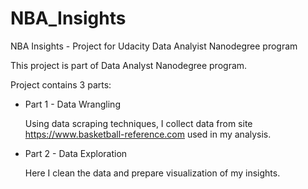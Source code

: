 # NBA_Insights
NBA Insights - Project for Udacity Data Analyist Nanodegree program

This project is part of Data Analyst Nanodegree program.

Project contains 3 parts:

* Part 1 - Data Wrangling

  Using data scraping techniques, I collect data from site https://www.basketball-reference.com used in my analysis.

* Part 2 - Data Exploration

  Here I clean the data and prepare visualization of my insights.
